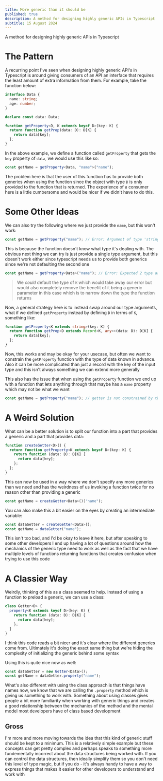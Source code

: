 ```yaml
---
title: More generic than it should be
published: true
description: A method for designing highly generic APIs in Typescript
subtitle: 15 August 2024
---
```


A method for designing highly generic APIs in Typescript

# The Pattern

A recurring point I've seen when designing highly generic API's in Typescript is around giving consumers of an API an interface that requires the least amount of extra information from them. For example, take the function below:

```ts
interface Data {
  name: string;
  age: number;
}

declare const data: Data;

function getProperty<D, K extends keyof D>(key: K) {
  return function getProp(data: D): D[K] {
    return data[key];
  };
}
```

In the above example, we define a function called `getProperty` that gets the `key` property of `data`, we would use this like so:

```ts
const getName = getProperty<Data, "name">("name");
```

The problem here is that the user of this function has to provide both generics when using the function since the object with type `D` is only provided to the function that is returned. The experience of a consumer here is a little cumbersome and would be nicer if we didn't have to do this.

# Some Other Ideas

We can also try the following where we just provide the `name`, but this won't work:

```ts
const getName = getProperty("name"); // Error: Argument of type 'string' is not assignable to parameter of type `never`
```

This is because the function doesn't know what type it's dealing with. The obvious next thing we can try is just provide a single type argument, but this doesn't work either since typescript needs us to provide both generics since we're not defaulting the second one

```ts
const getName = getProperty<Data>("name"); // Error: Expected 2 type arguments, but got 1
```

> We _could_ default the type of `K` which would take away our error but would also completely remove the benefit of it being a generic parameter in this case which is to narrow down the type the function returns

Now, a general strategy here is to instead swap around our type arguments, what if we defined `getProperty` instead by defining `D` in terms of `K`, something like:

```ts
function getProperty<K extends string>(key: K) {
  return function getProp<D extends Record<K, any>>(data: D): D[K] {
    return data[key];
  };
}
```

Now, this works and may be okay for your usecase, but often we want to constrain the `getProperty` function with the type of data known in advance. Also it can be more complicated than just a record with the key of the input type and this isn't always something we can extend more generally

This also has the issue that when using the `getProperty` function we end up with a function that lets anything through that maybe has a `name` property which may not be what we want

```ts
const getName = getProperty("name"); // getter is not constrained by the type of `D`
```

# A Weird Solution

What can be a better solution is to split our function into a part that provides a generic and a part that provides data:

```ts
function createGetter<D>() {
  return function getProperty<K extends keyof D>(key: K) {
    return function (data: D): D[K] {
      return data[key];
    };
  };
}
```

This can now be used in a way where we don't specify any more generics than we need and has the weirdness of us invoking a function twice for no reason other than providing a generic

```ts
const getName = createGetter<Data>()("name");
```

You can also make this a bit easier on the eyes by creating an intermediate variable:

```ts
const dataGetter = createGetter<Data>();
const getName = dataGetter("name");
```

This isn't too bad, and I'd be okay to leave it here, but after speaking to some other developers I end up having a lot of questions around how the mechanics of the generic type need to work as well as the fact that we have multiple levels of functions returning functions that creates confusion when trying to use this code

# A Classier Way

Weirdly, thinking of this as a class seemed to help. Instead of using a function to preload a generic, we can use a class:

```ts
class Getter<D> {
  property<K extends keyof D>(key: K) {
    return function (data: D): D[K] {
      return data[key];
    };
  }
}
```

I think this code reads a bit nicer and it's clear where the different generics come from. Ultimately it's doing the exact same thing but we're hiding the complexity of initializing the generic behind some syntax

Using this is quite nice now as well:

```ts
const dataGetter = new Getter<Data>();
const getName = dataGetter.property("name");
```

What's also different with using the class approach is that things have names now, we know that we are calling the `.property` method which is giving us something to work with. Something about using classes gives people a bit more familiarity when working with generic things and creates a good relationship between the mechanics of the method and the mental model most developers have of class based development

## Gross

I'm more and more moving towards the idea that this kind of generic stuff should be kept to a minimum. This is a relatively simple example but these concepts can get pretty complex and perhaps speaks to something more fundementally incorrect about the data structures being worked with. If you can control the data structures, then ideally simplify them so you don't need this level of type magic, but if you do - it's always handy to have a way to express things that makes it easier for other developers to understand and work with

